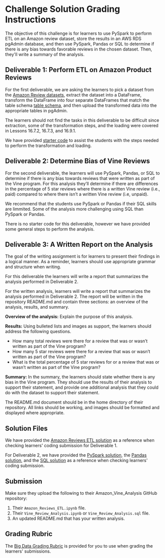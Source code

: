 # Challenge Solution Grading Instructions

The objective of this challenge is for learners to use PySpark to perform ETL on an Amazon review dataset, store the results in an AWS RDS pgAdmin database, and then use PySpark, Pandas or SQL to determine if there is any bias towards favorable reviews in the chosen dataset. Then, they'll write a summary of the analysis.

## Deliverable 1: Perform ETL on Amazon Product Reviews

For the first deliverable, we are asking the learners to pick a dataset from the [Amazon Review datasets](https://s3.amazonaws.com/amazon-reviews-pds/tsv/index.txt), extract the dataset into a DataFrame, transform the DataFrame into four separate DataFrames that match the table schema [table schema](../Resources/challenge_schema.sql), and then upload the transformed data into the appropriate tables in pgAdmin.

The learners should not find the tasks in this deliverable to be difficult since extraction, some of the transformation steps, and the loading were covered in Lessons 16.7.2, 16.7.3, and 16.9.1.

We have provided [starter code](../Resources/Amazon_Reviews_ETL_starter_code.ipynb) to assist the students with the steps needed to perform the transformation and loading. 

## Deliverable 2: Determine Bias of Vine Reviews

For the second deliverable, the learners will use PySpark, Pandas, or SQL to determine if there is any bias towards reviews that were written as part of the Vine program. For this analysis they’ll determine if there are differences in the percentage of 5 star reviews where there is a written Vine review (i.e., paid) compared to where there isn’t a written Vine review (i.e, unpaid). 

We recommend that the students use PySpark or Pandas if their SQL skills are limmited. Some of the analysis more challenging using SQL than PySpark or Pandas. 

There is no starter code for this deliverable, however we have provided some general steps to perform the analysis.

## Deliverable 3: A Written Report on the Analysis

The goal of the writing assignment is for learners to present their findings in a logical manner. As a reminder, learners should use appropriate grammar and structure when writing.

For this deliverable the learners will write a report that summarizes the analysis performed in Deliverable 2.

For the written analysis, learners will write a report that summarizes the analysis performed in Deliverable 2. The report will be written in the repository README.md and contain three sections: an overview of the analysis, results, and summary. 

**Overview of the analysis:** Explain the purpose of this analysis.

**Results:** Using bulleted lists and images as support, the learners should address the following questions.

* How many total reviews were there for a review that was or wasn’t written as part of the Vine program?
* How many 5 star reviews were there for a review that was or wasn’t written as part of the Vine program?
* What is the total percentage of 5 star reviews for or a review that was or wasn’t written as part of the Vine program?

**Summary:** In the summary, the learners should state whether there is any bias in the Vine program. They should use the results of their analysis to support their statement, and provide one additional analysis that they could do with the dataset to support their statement. 

The README.md document should be in the home directory of their repository. All links should be working, and images should be formatted and displayed where appropriate.

## Solution Files

We have provided the [Amazon Reviews ETL solution](Amazon_Reviews_ETL_solution.ipynb) as a reference when checking learners' coding submission for Deliverable 1. 

For Deliverable 2, we have provided the [PySpark solution](PySpark_Vine_Review_Analysis_solution.ipynb), the [Pandas solution](Pandas_Vine_Review_Analysis_solution.ipynb), and the [SQL solution](SQL_Vine_Review_Analysis_solution.sql) as a reference when checking learners' coding submission. 

## Submission

Make sure they upload the following to their Amazon_Vine_Analysis GitHub repository:

1. Their `Amazon_Reviews_ETL.ipynb` file.
2. Their `Vine_Review_Analysis.ipynb` or `Vine_Review_Analysis.sql` file.
3. An updated README.md that has your written analysis.

## Grading Rubric

The [Big Data Grading Rubric](../Resources/Module_16_Challenge_Grading_Rubric.pdf) is provided for you to use when grading the learners' submissions.
